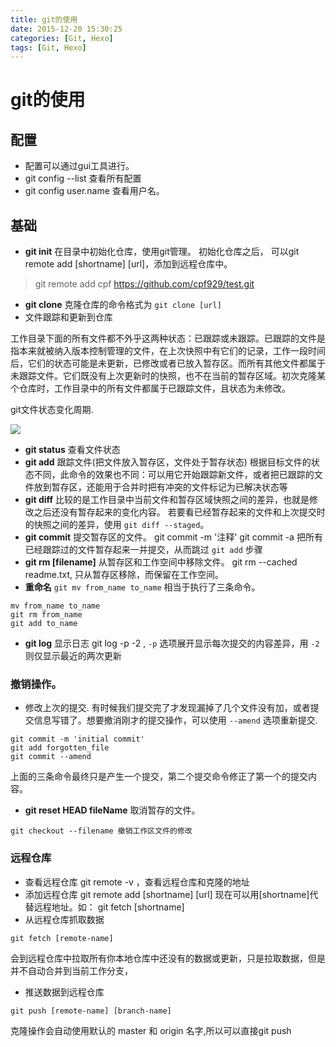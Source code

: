 ```yaml
---
title: git的使用
date: 2015-12-20 15:30:25
categories: [Git, Hexo]
tags: [Git, Hexo]
---
```

# git的使用

## 配置

- 配置可以通过gui工具进行。
- git config --list 查看所有配置
- git config user.name 查看用户名。

<!-- more -->

## 基础
- **git init** 在目录中初始化仓库，使用git管理。
 初始化仓库之后， 可以git remote add [shortname] [url]，添加到远程仓库中。
 > git remote add cpf https://github.com/cpf929/test.git
- **git clone** 克隆仓库的命令格式为 `git clone [url]`
- 文件跟踪和更新到仓库

工作目录下面的所有文件都不外乎这两种状态：已跟踪或未跟踪。已跟踪的文件是指本来就被纳入版本控制管理的文件，在上次快照中有它们的记录，工作一段时间后，它们的状态可能是未更新，已修改或者已放入暂存区。而所有其他文件都属于未跟踪文件。它们既没有上次更新时的快照，也不在当前的暂存区域。初次克隆某个仓库时，工作目录中的所有文件都属于已跟踪文件，且状态为未修改。

git文件状态变化周期.

![](http://7xsj41.com2.z0.glb.clouddn.com/git.png)


- **git status** 查看文件状态
- **git add** 跟踪文件(把文件放入暂存区，文件处于暂存状态)
根据目标文件的状态不同，此命令的效果也不同：可以用它开始跟踪新文件，或者把已跟踪的文件放到暂存区，还能用于合并时把有冲突的文件标记为已解决状态等
- **git diff** 
比较的是工作目录中当前文件和暂存区域快照之间的差异，也就是修改之后还没有暂存起来的变化内容。
若要看已经暂存起来的文件和上次提交时的快照之间的差异，使用 `git diff --staged`。
- **git commit** 提交暂存区的文件。
git commit -m '注释'
git commit -a 把所有已经跟踪过的文件暂存起来一并提交，从而跳过 `git add` 步骤
- **git rm [filename]** 从暂存区和工作空间中移除文件。
git rm --cached readme.txt, 只从暂存区移除，而保留在工作空间。
- **重命名** `git mv from_name to_name`
相当于执行了三条命令。
```
mv from_name to_name
git rm from_name
git add to_name
```

- **git log** 显示日志
git log -p -2 , `-p` 选项展开显示每次提交的内容差异，用 `-2` 则仅显示最近的两次更新

### 撤销操作。
- 修改上次的提交.
有时候我们提交完了才发现漏掉了几个文件没有加，或者提交信息写错了。想要撤消刚才的提交操作，可以使用 `--amend` 选项重新提交.
```
git commit -m 'initial commit'
git add forgotten_file 
git commit --amend
```
上面的三条命令最终只是产生一个提交，第二个提交命令修正了第一个的提交内容。
- **git reset HEAD fileName** 取消暂存的文件。
```
git checkout --filename 撤销工作区文件的修改
```
### 远程仓库
- 查看远程仓库
git remote -v ，查看远程仓库和克隆的地址
- 添加远程仓库
git remote add [shortname] [url]
现在可以用[shortname]代替远程地址。如： git fetch [shortname]
- 从远程仓库抓取数据
```
git fetch [remote-name]
```
会到远程仓库中拉取所有你本地仓库中还没有的数据或更新，只是拉取数据，但是并不自动合并到当前工作分支，
- 推送数据到远程仓库
```
git push [remote-name] [branch-name]
```
克隆操作会自动使用默认的 master 和 origin 名字,所以可以直接git push

